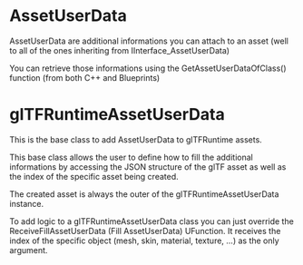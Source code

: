 # AssetUserData

AssetUserData are additional informations you can attach to an asset (well to all of the ones inheriting from IInterface_AssetUserData)

You can retrieve those informations using the GetAssetUserDataOfClass() function (from both C++ and Blueprints)

# glTFRuntimeAssetUserData

This is the base class to add AssetUserData to glTFRuntime assets.

This base class allows the user to define how to fill the additional informations by accessing the JSON structure of the glTF asset as well as the index of the specific asset being created.

The created asset is always the outer of the glTFRuntimeAssetUserData instance.

To add logic to a glTFRuntimeAssetUserData class you can just override the ReceiveFillAssetUserData (Fill AssetUserData) UFunction. It receives the index of the specific object (mesh, skin, material, texture, ...) as the only argument.
